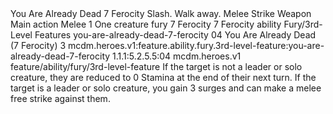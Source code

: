 <ability>
  <name>You Are Already Dead</name>
  <cost>7 Ferocity</cost>
  <flavor>Slash. Walk away.</flavor>
  <keywords>
    <keyword>Melee</keyword>
    <keyword>Strike</keyword>
    <keyword>Weapon</keyword>
  </keywords>
  <type>Main action</type>
  <distance>Melee 1</distance>
  <target>One creature</target>
  <metadata>
    <class>fury</class>
    <cost>7 Ferocity</cost>
    <cost_amount>7</cost_amount>
    <cost_resource>Ferocity</cost_resource>
    <feature_type>ability</feature_type>
    <file_dpath>Fury/3rd-Level Features</file_dpath>
    <item_id>you-are-already-dead-7-ferocity</item_id>
    <item_index>04</item_index>
    <item_name>You Are Already Dead (7 Ferocity)</item_name>
    <level>3</level>
    <scc>mcdm.heroes.v1:feature.ability.fury.3rd-level-feature:you-are-already-dead-7-ferocity</scc>
    <scdc>1.1.1:5.2.5.5:04</scdc>
    <source>mcdm.heroes.v1</source>
    <type>feature/ability/fury/3rd-level-feature</type>
  </metadata>
  <effects>
    <effect type="mundane">If the target is not a leader or solo creature, they are reduced to 0 Stamina at the end of their next turn. If the target is a leader or solo creature, you gain 3 surges and can make a melee free strike against them.</effect>
  </effects>
</ability>
